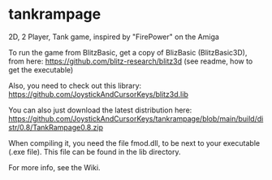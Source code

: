 # tankrampage
2D, 2 Player, Tank game, inspired by "FirePower" on the Amiga

To run the game from BlitzBasic, get a copy of BlizBasic (BlitzBasic3D), from here:
 https://github.com/blitz-research/blitz3d (see readme, how to get the executable)
 
Also, you need to check out this library: https://github.com/JoystickAndCursorKeys/blitz3d.lib

You can also just download the latest distribution here: https://github.com/JoystickAndCursorKeys/tankrampage/blob/main/build/distr/0.8/TankRampage0.8.zip

When compiling it, you need the file fmod.dll, to be next to your executable (.exe file).  This file can be found in the lib directory.

For more info, see the Wiki.
